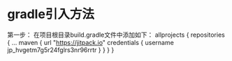 # gradle引入方法
第一步：
在项目根目录build.gradle文件中添加如下：
	 allprojects {
        repositories {
            ...
            maven {
                url "https://jitpack.io"
                credentials { username jp_hvgetm7g5r24fglrs3nr96rrtr }
            }
        }
     }
